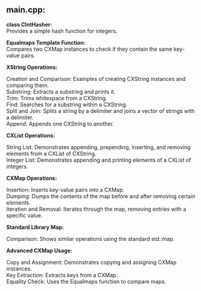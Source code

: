 <h2>main.cpp:</h2>
<b>class CIntHasher:</b> <br>
Provides a simple hash function for integers.<br>

<b>Equalmaps Template Function:</b><br>
Compares two CXMap instances to check if they contain the same key-value pairs.<br>

<b>XString Operations:</b>

Creation and Comparison: Examples of creating CXString instances and comparing them.<br>
Substring: Extracts a substring and prints it.<br>
Trim: Trims whitespace from a CXString.<br>
Find: Searches for a substring within a CXString.<br>
Split and Join: Splits a string by a delimiter and joins a vector of strings with a delimiter.<br>
Append: Appends one CXString to another.

<b>CXList Operations:</b>

String List: Demonstrates appending, prepending, inserting, and removing elements from a CXList of CXString.<br>
Integer List: Demonstrates appending and printing elements of a CXList of integers.

<b>CXMap Operations:</b>

Insertion: Inserts key-value pairs into a CXMap.<br>
Dumping: Dumps the contents of the map before and after removing certain elements.<br>
Iteration and Removal: Iterates through the map, removing entries with a specific value.

<b>Standard Library Map:</b>

Comparison: Shows similar operations using the standard std::map.

<b>Advanced CXMap Usage:</b>

Copy and Assignment: Demonstrates copying and assigning CXMap instances.<br>
Key Extraction: Extracts keys from a CXMap.<br>
Equality Check: Uses the Equalmaps function to compare maps.
